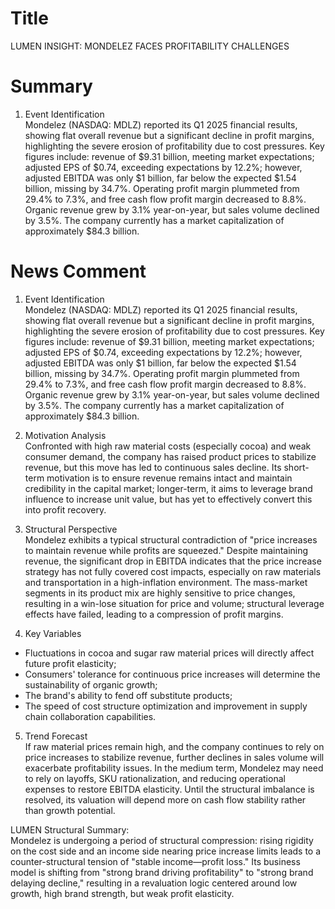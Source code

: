 # Title
LUMEN INSIGHT: MONDELEZ FACES PROFITABILITY CHALLENGES

# Summary
1. Event Identification  
Mondelez (NASDAQ: MDLZ) reported its Q1 2025 financial results, showing flat overall revenue but a significant decline in profit margins, highlighting the severe erosion of profitability due to cost pressures. Key figures include: revenue of $9.31 billion, meeting market expectations; adjusted EPS of $0.74, exceeding expectations by 12.2%; however, adjusted EBITDA was only $1 billion, far below the expected $1.54 billion, missing by 34.7%. Operating profit margin plummeted from 29.4% to 7.3%, and free cash flow profit margin decreased to 8.8%. Organic revenue grew by 3.1% year-on-year, but sales volume declined by 3.5%. The company currently has a market capitalization of approximately $84.3 billion.

# News Comment
1. Event Identification  
Mondelez (NASDAQ: MDLZ) reported its Q1 2025 financial results, showing flat overall revenue but a significant decline in profit margins, highlighting the severe erosion of profitability due to cost pressures. Key figures include: revenue of $9.31 billion, meeting market expectations; adjusted EPS of $0.74, exceeding expectations by 12.2%; however, adjusted EBITDA was only $1 billion, far below the expected $1.54 billion, missing by 34.7%. Operating profit margin plummeted from 29.4% to 7.3%, and free cash flow profit margin decreased to 8.8%. Organic revenue grew by 3.1% year-on-year, but sales volume declined by 3.5%. The company currently has a market capitalization of approximately $84.3 billion.

2. Motivation Analysis  
Confronted with high raw material costs (especially cocoa) and weak consumer demand, the company has raised product prices to stabilize revenue, but this move has led to continuous sales decline. Its short-term motivation is to ensure revenue remains intact and maintain credibility in the capital market; longer-term, it aims to leverage brand influence to increase unit value, but has yet to effectively convert this into profit recovery.

3. Structural Perspective  
Mondelez exhibits a typical structural contradiction of "price increases to maintain revenue while profits are squeezed." Despite maintaining revenue, the significant drop in EBITDA indicates that the price increase strategy has not fully covered cost impacts, especially on raw materials and transportation in a high-inflation environment. The mass-market segments in its product mix are highly sensitive to price changes, resulting in a win-lose situation for price and volume; structural leverage effects have failed, leading to a compression of profit margins.

4. Key Variables  
- Fluctuations in cocoa and sugar raw material prices will directly affect future profit elasticity;  
- Consumers' tolerance for continuous price increases will determine the sustainability of organic growth;  
- The brand's ability to fend off substitute products;  
- The speed of cost structure optimization and improvement in supply chain collaboration capabilities.

5. Trend Forecast  
If raw material prices remain high, and the company continues to rely on price increases to stabilize revenue, further declines in sales volume will exacerbate profitability issues. In the medium term, Mondelez may need to rely on layoffs, SKU rationalization, and reducing operational expenses to restore EBITDA elasticity. Until the structural imbalance is resolved, its valuation will depend more on cash flow stability rather than growth potential.

LUMEN Structural Summary:  
Mondelez is undergoing a period of structural compression: rising rigidity on the cost side and an income side nearing price increase limits leads to a counter-structural tension of "stable income—profit loss." Its business model is shifting from "strong brand driving profitability" to "strong brand delaying decline," resulting in a revaluation logic centered around low growth, high brand strength, but weak profit elasticity.
